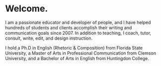 
<html>
<body>
<h1>Welcome.</h1>
<p>I am a passionate educator and developer of people, and I have helped hundreds of students and clients accomplish their writing and communication goals since 2007. In addition to teaching, I coach, tutor, consult, write, edit, and design instruction.</p>
<p>I hold a Ph.D in English (Rhetoric & Composition) from Florida State University, a Master of Arts in Professional Communication from Clemson University, and a Bachelor of Arts in English from Huntingdon College.</p>
</body>
</html>

